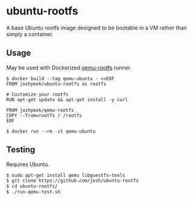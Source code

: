 # ubuntu-rootfs

A base Ubuntu rootfs image designed to be bootable in a VM rather than simply a container.

## Usage

May be used with Dockerized [qemu-rootfs](https://github.com/josh/qemu-rootfs) runner.

```
$ docker build --tag qemu-ubuntu - <<EOF
FROM joshpeek/ubuntu-rootfs as rootfs

# Customize your rootfs
RUN apt-get update && apt-get install -y curl

FROM joshpeek/qemu-rootfs
COPY --from=rootfs / /rootfs
EOF

$ docker run --rm -it qemu-ubuntu
```

## Testing

Requires Ubuntu.

```sh
$ sudo apt-get install qemu libguestfs-tools
$ git clone https://github.com/josh/ubuntu-rootfs
$ cd ubuntu-rootfs/
$ ./run-qemu-test.sh
```
